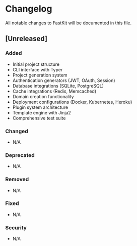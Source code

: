 # Changelog

All notable changes to FastKit will be documented in this file.

## [Unreleased]

### Added
- Initial project structure
- CLI interface with Typer
- Project generation system
- Authentication generators (JWT, OAuth, Session)
- Database integrations (SQLite, PostgreSQL)
- Cache integrations (Redis, Memcached)
- Domain creation functionality
- Deployment configurations (Docker, Kubernetes, Heroku)
- Plugin system architecture
- Template engine with Jinja2
- Comprehensive test suite

### Changed
- N/A

### Deprecated
- N/A

### Removed
- N/A

### Fixed
- N/A

### Security
- N/A